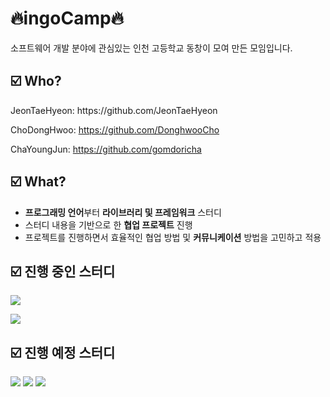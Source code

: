 # 🔥ingoCamp🔥

소프트웨어 개발 분야에 관심있는 인천 고등학교 동창이 모여 만든 모임입니다.

## ☑️ Who?
<!-- <p align="center" display="inline-block"> -->

<p align="left">
JeonTaeHyeon: https://github.com/JeonTaeHyeon

ChoDongHwoo: https://github.com/DonghwooCho

ChaYoungJun: https://github.com/gomdoricha

<!--  <img src="https://github-readme-stats.vercel.app/api?username=JeonTaeHyeon&show_icons=true&count_private=true&theme=transparent" />
  <img src="https://github-readme-stats.vercel.app/api?username=Donghwoocho&show_icons=true&count_private=true&theme=transparent" />
  <img src="https://github-readme-stats.vercel.app/api?username=gomdoricha&show_icons=true&count_private=true&theme=transparent" />
-->
</p>

## ☑️ What?

- **프로그래밍 언어**부터 **라이브러리 및 프레임워크** 스터디
- 스터디 내용을 기반으로 한 **협업 프로젝트** 진행
- 프로젝트를 진행하면서 효율적인 협업 방법 및 **커뮤니케이션** 방법을 고민하고 적용

## ☑️ 진행 중인 스터디
<p align="left">
<img src="https://img.shields.io/badge/JavaScript-F7DF1E?style=flat-square&logo=JavaScript&logoColor=white"/>
</p>
<p align="left" display="inline-block">
    <img src="https://github-readme-stats.vercel.app/api/pin/?username=ingoCamp&repo=JavaScript" />
</p>

## ☑️ 진행 예정 스터디

<p align="left">
<img src="https://img.shields.io/badge/Node.js-339933?style=flat-square&logo=Node.js&logoColor=white"/>
<img src="https://img.shields.io/badge/React-61DBFB?style=flat-square&logo=React&logoColor=white"/>
<img src="https://img.shields.io/badge/Express-00417B?style=flat-square&logo=Express&logoColor=white"/>
</p>

<!-- ## ☑️ 진행 중인 프로젝트

-

## ☑️ 종료된 스터디
- Repository Links

## ☑️ ingoCamp’s Result

- Breif & Link

-->
